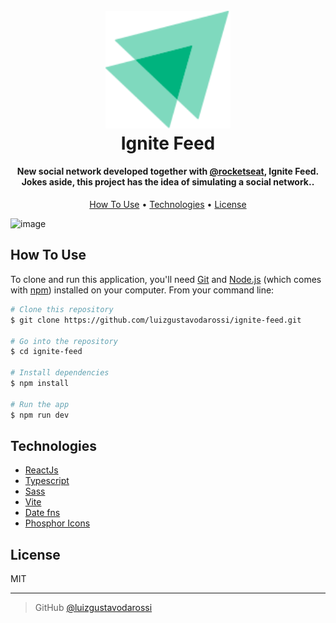 <h1 align="center">
  <br>
  <a href="https://ignite-feed-i8m5.vercel.app">
    <img src="https://raw.githubusercontent.com/luizgustavodarossi/ignite-feed/04e26f271811a4f844c4ffb3ab785ad9a69e8e58/src/assets/ignite-logo.svg" alt="Ignite Feed" width="200">
  </a>
  <br>
  Ignite Feed
  <br>
</h1>

<h4 align="center">New social network developed together with <a href="https://www.rocketseat.com.br">@rocketseat</a>, Ignite Feed. Jokes aside, this project has the idea of simulating a social network..</h4>

<p align="center">
  <a href="#how-to-use">How To Use</a> •
  <a href="#technologies">Technologies</a> •
  <a href="#license">License</a>
</p>

![image](https://user-images.githubusercontent.com/48964264/195345272-822265be-000d-4ac2-94ec-36b663d4017e.png)

## How To Use

To clone and run this application, you'll need [Git](https://git-scm.com) and [Node.js](https://nodejs.org/en/download/) (which comes with [npm](http://npmjs.com)) installed on your computer. From your command line:

```bash
# Clone this repository
$ git clone https://github.com/luizgustavodarossi/ignite-feed.git

# Go into the repository
$ cd ignite-feed

# Install dependencies
$ npm install

# Run the app
$ npm run dev
```

## Technologies

- [ReactJs](https://pt-br.reactjs.org/)
- [Typescript](https://www.typescriptlang.org/)
- [Sass](https://sass-lang.com/)
- [Vite](https://vitejs.dev/)
- [Date fns](https://date-fns.org/)
- [Phosphor Icons](https://phosphoricons.com/)

## License

MIT

---

> GitHub [@luizgustavodarossi](https://github.com/luizgustavodarossi)
